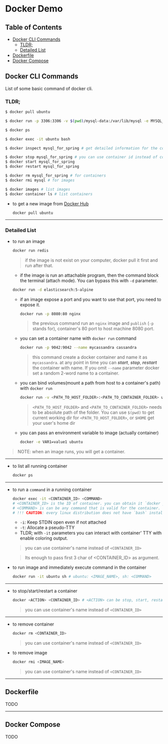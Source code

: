 # Docker Demo

## Table of Contents
* [Docker CLI Commands](#docker-cli-commands)
  - [TLDR;](#tldr)
  - [Detailed List](#detailed-list)
* [Dockerfile](#dockerfile)
* [Docker Compose](#docker-compose)

## Docker CLI Commands
List of some basic command of docker cli.

### TLDR;
```bash
$ docker pull ubuntu

$ docker run -p 3306:3306 -v $(pwd)/mysql-data:/var/lib/mysql -e MYSQL_ROOT_PASSWORD=toor -e MYSQL_DATABASE=SpringTEST -e MYSQL_USER=test_user -e MYSQL_PASSWORD=root -d --name mysql_for_spring mysql

$ docker ps

$ docker exec -it ubuntu bash

$ docker inspect mysql_for_spring # get detailed information for the container

$ docker stop mysql_for_spring # you can use container id instead of container name (mysql_for_spring)
$ docker start mysql_for_spring
$ docker restart mysql_for_spring

$ docker rm mysql_for_spring # for containers
$ docker rmi mysql # for images

$ docker images # list images
$ docker container ls # list containers
```

* to get a new image from [Docker Hub](https://hub.docker.com/)
  ```bash
  docker pull ubuntu
  ```

---

### Detailed List

* to run an image
  ```bash
  docker run redis
  ```
  > if the image is not exist on your computer, docker pull it first and run after that.

    - if the image is run an attachable program, then the command block the terminal (attach mode). You can bypass this with `-d` parameter.
    ```bash
    docker run -d elasticsearch:5-alpine
    ```
    - if an image expose a port and you want to use that port, you need to expose it.
      ```bash
      docker run -p 8080:80 nginx
      ```
      > the previous command run an `nginx` image and `publish` (`-p` stands for), container's 80 port to host machine 8080 port.

    - you can set a container name with `docker run` command
      ```bash
      docker run -p 9042:9042 --name mycassandra cassandra
      ```
      > this command create a docker container and name it as `mycassandra`. at any point in time you can _**start**_, _**stop**_, _**restart**_ the container with name. If you omit `--name` parameter docker set a random 2-word name to a container.
    
    - you can bind volumes(mount a path from host to a container's path) with `docker run`
      ```bash
      docker run -v <PATH_TO_HOST_FOLDER>:<PATH_TO_CONTAINER_FOLDER> ubuntu
      ```
      > `<PATH_TO_HOST_FOLDER>` and `<PATH_TO_CONTAINER_FOLDER>` needs to be absolute path of the folder. You can use `$(pwd)` to get current working dir for `<PATH_TO_HOST_FOLDER>`, or `$HOME` get your user's home dir
    
    - you can pass an environment variable to image (actually container)
      ```bash
      docker -e VAR1=value1 ubuntu
      ```

> NOTE: when an image runs, you will get a container.

---

* to list all running container
  ```bash
  docker ps
  ```

---

* to run a `command` in a running container
  ```bash
  docker exec -it <CONTAINER_ID> <COMMAND>
  # <CONTAINER_ID> is the ID of container. you can obtain it `docker ps` command.
  # <COMMAND> is can be any command that is valid for the container.
  # !!! CAUTION: every linux distribution does not have `bash` installed. You can use `sh` instead.
  ```
    - `-i`: Keep STDIN open even if not attached
    - `-t`: Allocate a pseudo-TTY
    - TLDR; with `-it` parameters you can interact with container' TTY with enable coloring output.
    > you can use container's name instead of `<CONTAINER_ID>`

    > Its enough to pass first 3 char of <CONTAINER_ID> as argument.

* to run image and immediately execute command in the container
  ```bash
  docker run -it ubuntu sh # ubuntu: <IMAGE_NAME>, sh: <COMMAND>
  ```

---

* to stop/start/restart a container
  ```bash
  docker <ACTION> <CONTAINER_ID> # <ACTION> can be stop, start, restart
  ```
  > you can use container's name instead of `<CONTAINER_ID>`

---

* to remove container
  ```bash
  docker rm <CONTAINER_ID>
  ```
  > you can use container's name instead of `<CONTAINER_ID>`

* to remove image
  ```bash
  docker rmi <IMAGE_NAME>
  ```
  > you can use container's name instead of `<CONTAINER_ID>`

---

## Dockerfile
TODO

---

## Docker Compose
TODO
